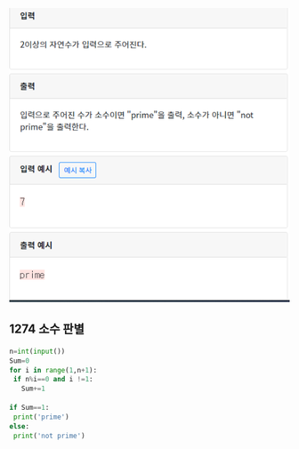 ![](./img/1274.png)

## 1274  소수 판별

 ```python
n=int(input())
Sum=0
for i in range(1,n+1):
  if n%i==0 and i !=1:
    Sum+=1

if Sum==1:
  print('prime')
else:
  print('not prime')
 ```

